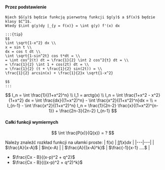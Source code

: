 #### Przez podstawienie

```{admonition} Podstawienie
Niech $G(y)$ będzie funkcją pierwotną funkcji $g(y)$ a $f(x)$ będzie klasy $C^1$.
Wtedy $\int g(y)dy |_{y = f(x)} = \int g(y) f'(x) dx

:::{tip}
$$
\int \sqrt{1-x^2} dx \\
x = sin t \\
dx = cos t dt \\
\int \sqrt{1-sin^2t} cos t*dt = \\
= \int cos^2(t) dt = \frac{1}{2} \int 2 cos^2{t} dt = \\
= \frac{1}{2} \int 1 + cos(2t) dt = \\
= \frac{1}{2} (t + \frac{1}{2} sin(2t)) = \\
\frac{1}{2} arcsin(x) + \frac{1}{2}x \sqrt{1-x^2}

$$
:::
```

$$
I_n = \int \frac{1}{(1+x^2)^n} \\
I_1 = arctg(x) \\
I_n = \int \frac{1+x^2 - x^2}{1+x^2} dx = \int \frac{dx}{(1+x^2)^n} - \int \frac{x^2}{(1+x^2)^n}dx = \\
= I_{n-1} - \int \frac{x^2}{(1+x^2)^n}
I_n = \frac{1}{2n-2} \frac{x}{(1+x^2)^{n-1}} + \frac{2n-3}{2n-2} I_{n-1}
$$

#### Całki funkcji wymiernych
$$
\int \frac{P(x)}{Q(x)}  = ?
$$

Należy znaleźć rozkład funkcji na ułamki proste:
| f(x) | $\int f(x) dx$ |
|---|---|
| $\frac{A}{x-A}$ | $ln(x-A) |
| $\frac{A}{(x-A)^k}$ | $\frac{-1}{x-1} ....$ |
- $\frac{Cx - B}{(x-p)^2 + q^2}$
- $\frac{Cx - B}{((x-p)^2 + q^2)^k}$
